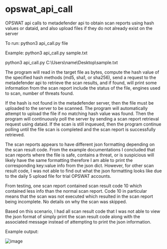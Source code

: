 # opswat_api_call
OPSWAT api calls to metadefender api to obtain scan reports using hash values or dataid, and also upload files if they do not already exist on the server

To run:
python3 api_call.py file

Example:
python3 api_call.py sample.txt

python3 api_call.py C:\Users\name\Desktop\sample.txt


The program will read in the target file as bytes, compute the hash value of the specified hash methods (md5, sha1, or sha256), send a request to the metadefender api to retrieve the scan results, and if found, will print some information from the scan report include the status of the file, engines used to scan, number of threats found.

If the hash is not found in the metadefender server, then the file must be uploaded to the server to be scanned. The program will automatically attempt to upload the file if no matching hash value was found. Then the program will continuously poll the server by sending a scan report retrieval request using dataid. If the scan is still inqueued, then the program continue polling until the file scan is completed and the scan report is successfully retrieved.

The scan reports appears to have different json formatting depending on the scan result code. From the example documentations I concluded that scan reports where the file is safe, contains a threat, or is suspicious will likely have the same formatting therefore I am able to print the corresponding key:value info from the json dict. However, for other scan result code, I was not able to find out what the json formatting looks like due to the daily 5 upload file for trial OPSWAT accounts.

From testing, one scan report contained scan result code 10 which contained less info than the normal scan report. Code 10 in particular means that the scan was not executed which resulted in the scan report being incomplete. No details on why the scan was skipped.

Based on this scenario, I had all scan result code that I was not able to view the json format of simply print the scan result code along with the associated message instead of attempting to print the json information.

Example output:


![image](https://user-images.githubusercontent.com/59483688/125090000-df408680-e09c-11eb-9469-b8ae88ab41af.png)

